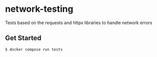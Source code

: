 # network-testing
Tests based on the requests and httpx libraries to handle network errors

## Get Started
```bash
$ docker compose run tests
```
